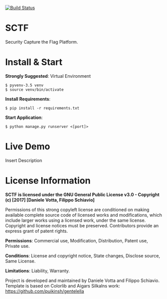 [![Build Status](https://travis-ci.org/SynAckPwn23/SCTF.svg?branch=master)](https://travis-ci.org/SynAckPwn23/SCTF)

# SCTF
Security Capture the Flag Platform.

# Install & Start
<b>Strongly Suggested</b>: Virtual Environment
	
	$ pyvenv-3.5 venv
	$ source venv/bin/activate

<b>Install Requirements</b>:

	$ pip install -r requirements.txt

<b>Start Application</b>:
	
	$ python manage.py runserver <[port]>

# Live Demo
Insert Description

# License Information
<b>SCTF is licensed under the GNU General Public License v3.0 - Copyright (c) [2017] [Daniele Votta, Filippo Schiavio]</b>

Permissions of this strong copyleft license are conditioned on making available complete source code of licensed works and modifications, which include larger works using a licensed work, under the same license. Copyright and license notices must be preserved. Contributors provide an express grant of patent rights.

<b>Permissions</b>: Commercial use, Modification, Distribution, Patent use, Private use.

<b>Conditions</b>: License and copyright notice, State changes, Disclose source, Same License.

<b>Limitations</b>: Liability, Warranty.

Project is developed and maintained by Daniele Votta and Filippo Schiavio.
Template is based on Colorlib and Aigars Silkalns work: https://github.com/puikinsh/gentelella
